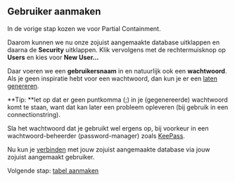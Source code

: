 ## Gebruiker aanmaken
In de vorige stap kozen we voor Partial Containment.

Daarom kunnen we nu onze zojuist aangemaakte database uitklappen en daarna de **Security** uitklappen.
Klik vervolgens met de rechtermuisknop op **Users** en kies voor **New User...**

Daar voeren we een **gebruikersnaam** in en natuurlijk ook een **wachtwoord**.
Als je geen inspiratie hebt voor een wachtwoord, dan kun je er een [laten genereren](https://www.strongpasswordgenerator.org/).

**Tip: **let op dat er geen puntkomma (;) in je (gegenereerde) wachtwoord komt te staan, want dat kan later een probleem opleveren (bij gebruik in een connectionstring).

Sla het wachtwoord dat je gebruikt wel ergens op, bij voorkeur in een wachtwoord-beheerder (password-manager) zoals [KeePass](https://keepass.info/).

Nu kun je [verbinden](0-inloggen_op_server.md) met jouw zojuist aangemaakte database via jouw zojuist aangemaakt gebruiker.

Volgende stap: [tabel aanmaken](3-tabel-aanmaken.md)
